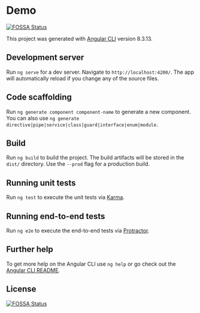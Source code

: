 # Demo
[![FOSSA Status](https://app.fossa.io/api/projects/git%2Bgithub.com%2FLooyas%2Flooyas_user_managemant_firstinstance_Front.svg?type=shield)](https://app.fossa.io/projects/git%2Bgithub.com%2FLooyas%2Flooyas_user_managemant_firstinstance_Front?ref=badge_shield)


This project was generated with [Angular CLI](https://github.com/angular/angular-cli) version 8.3.13.

## Development server

Run `ng serve` for a dev server. Navigate to `http://localhost:4200/`. The app will automatically reload if you change any of the source files.

## Code scaffolding

Run `ng generate component component-name` to generate a new component. You can also use `ng generate directive|pipe|service|class|guard|interface|enum|module`.

## Build

Run `ng build` to build the project. The build artifacts will be stored in the `dist/` directory. Use the `--prod` flag for a production build.

## Running unit tests

Run `ng test` to execute the unit tests via [Karma](https://karma-runner.github.io).

## Running end-to-end tests

Run `ng e2e` to execute the end-to-end tests via [Protractor](http://www.protractortest.org/).

## Further help

To get more help on the Angular CLI use `ng help` or go check out the [Angular CLI README](https://github.com/angular/angular-cli/blob/master/README.md).


## License
[![FOSSA Status](https://app.fossa.io/api/projects/git%2Bgithub.com%2FLooyas%2Flooyas_user_managemant_firstinstance_Front.svg?type=large)](https://app.fossa.io/projects/git%2Bgithub.com%2FLooyas%2Flooyas_user_managemant_firstinstance_Front?ref=badge_large)